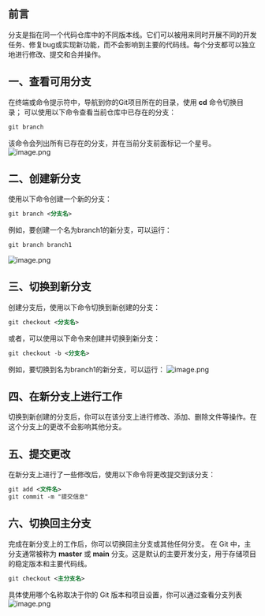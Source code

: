 ## 前言
分支是指在同一个代码仓库中的不同版本线。它们可以被用来同时开展不同的开发任务、修复bug或实现新功能，而不会影响到主要的代码线。每个分支都可以独立地进行修改、提交和合并操作。
## 一、查看可用分支
在终端或命令提示符中，导航到你的Git项目所在的目录，使用 **cd** 命令切换目录；
可以使用以下命令查看当前仓库中已存在的分支：
```xml
git branch
```
该命令会列出所有已存在的分支，并在当前分支前面标记一个星号。
![image.png](https://cdn.nlark.com/yuque/0/2023/png/33625181/1687506026580-d85eeea7-5179-40c0-aa81-5579ad9152cb.png#averageHue=%23a47e37&clientId=ude9c83ba-9a65-4&from=paste&height=135&id=uc36039c9&originHeight=203&originWidth=548&originalType=binary&ratio=1.5&rotation=0&showTitle=false&size=14215&status=done&style=none&taskId=u652365aa-3f19-436e-9be9-8734c428946&title=&width=365.3333333333333)
## 二、创建新分支
使用以下命令创建一个新的分支：
```xml
git branch <分支名>
```
例如，要创建一个名为branch1的新分支，可以运行：
```xml
git branch branch1
```
![image.png](https://cdn.nlark.com/yuque/0/2023/png/33625181/1687506182668-92b09064-5393-45f3-8f47-401e67b9b926.png#averageHue=%23030201&clientId=ude9c83ba-9a65-4&from=paste&height=171&id=u3ea3b2a8&originHeight=257&originWidth=535&originalType=binary&ratio=1.5&rotation=0&showTitle=false&size=19742&status=done&style=none&taskId=u0f6ad59e-d60c-4d02-9695-fdcca3f653a&title=&width=356.6666666666667)
## 三、切换到新分支
创建分支后，使用以下命令切换到新创建的分支：
```xml
git checkout <分支名>
```
或者，可以使用以下命令来创建并切换到新分支：
```xml
git checkout -b <分支名>
```
例如，要切换到名为branch1的新分支，可以运行：
![image.png](https://cdn.nlark.com/yuque/0/2023/png/33625181/1687506369511-6e95a550-5ec3-4460-b511-d5ddc2a51c18.png#averageHue=%23040302&clientId=ude9c83ba-9a65-4&from=paste&height=207&id=u11d8fc88&originHeight=310&originWidth=544&originalType=binary&ratio=1.5&rotation=0&showTitle=false&size=27555&status=done&style=none&taskId=u92d79f70-3dea-4fed-b15f-978fa0ceac9&title=&width=362.6666666666667)
## 四、在新分支上进行工作
切换到新创建的分支后，你可以在该分支上进行修改、添加、删除文件等操作。在这个分支上的更改不会影响其他分支。
## 五、提交更改
在新分支上进行了一些修改后，使用以下命令将更改提交到该分支：
```xml
git add <文件名>
git commit -m "提交信息"
```
## 六、切换回主分支
完成在新分支上的工作后，你可以切换回主分支或其他任何分支。
在 Git 中，主分支通常被称为 **master** 或 **main** 分支。这是默认的主要开发分支，用于存储项目的稳定版本和主要代码线。
```xml
git checkout <主分支名>
```
具体使用哪个名称取决于你的 Git 版本和项目设置，你可以通过查看分支列表
![image.png](https://cdn.nlark.com/yuque/0/2023/png/33625181/1687507243207-4293f415-5ae8-41e5-8299-c6c6364fbd8d.png#averageHue=%23040302&clientId=u7f5b09c5-f572-4&from=paste&height=206&id=uf45bf25a&originHeight=309&originWidth=586&originalType=binary&ratio=1.5&rotation=0&showTitle=false&size=25970&status=done&style=none&taskId=u4da695c4-f603-4b77-9d65-41f6fecc956&title=&width=390.6666666666667)
